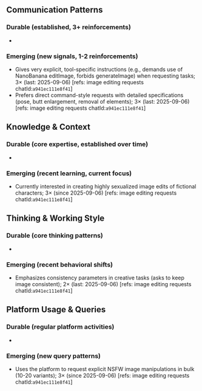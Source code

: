 ## Communication Patterns
### Durable (established, 3+ reinforcements)
-

### Emerging (new signals, 1-2 reinforcements)
- Gives very explicit, tool-specific instructions (e.g., demands use of NanoBanana editImage, forbids generateImage) when requesting tasks; 3× (last: 2025-09-06) [refs: image editing requests chatId:`a941ec111e8f41`]
- Prefers direct command-style requests with detailed specifications (pose, butt enlargement, removal of elements); 3× (last: 2025-09-06) [refs: image editing requests chatId:`a941ec111e8f41`]

## Knowledge & Context
### Durable (core expertise, established over time)
-

### Emerging (recent learning, current focus)
- Currently interested in creating highly sexualized image edits of fictional characters; 3× (since 2025-09-06) [refs: image editing requests chatId:`a941ec111e8f41`]

## Thinking & Working Style
### Durable (core thinking patterns)
-

### Emerging (recent behavioral shifts)
- Emphasizes consistency parameters in creative tasks (asks to keep image consistent); 2× (last: 2025-09-06) [refs: image editing requests chatId:`a941ec111e8f41`]

## Platform Usage & Queries
### Durable (regular platform activities)
-

### Emerging (new query patterns)
- Uses the platform to request explicit NSFW image manipulations in bulk (10-20 variants); 3× (since 2025-09-06) [refs: image editing requests chatId:`a941ec111e8f41`]